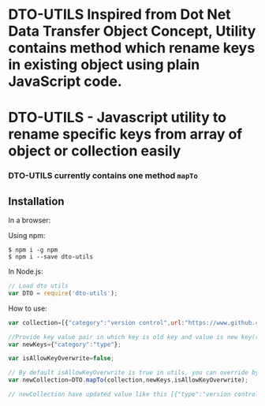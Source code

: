 # DTO-UTILS Inspired from Dot Net Data Transfer Object Concept, Utility contains method which rename keys in existing object using plain JavaScript code.

# DTO-UTILS - Javascript utility to rename specific keys from array of object or collection easily

### DTO-UTILS currently contains one method `mapTo`

## Installation

In a browser:

Using npm:
```shell
$ npm i -g npm
$ npm i --save dto-utils
```

In Node.js:
```js
// Load dto utils
var DTO = require('dto-utils');
```

How to use:

```js
var collection=[{"category":"version control",url:"https://www.github.com"},{"category":"search engine",url:"https://www.google.com"}];

//Provide key value pair in which key is old key and value is new key(renamed key)
var newKeys={"category":"type"};

var isAllowKeyOverwrite=false;

// By default isAllowKeyOverwrite is true in utils, you can override by pssing appropriate flag
var newCollection=DTO.mapTo(collection,newKeys,isAllowKeyOverwrite); 

// newCollection have updated value like this [{"type":"version control",url:"https://www.github.com"},{"type":"search engine",url:"https://www.google.com"}]

```